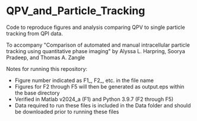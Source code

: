 # QPV_and_Particle_Tracking
Code to reproduce figures and analysis comparing QPV to single particle tracking from QPI data.

To accompany "Comparison of automated and manual intracellular particle tracking using quantitative phase imaging" by Alyssa L. Harpring, Soorya Pradeep, and Thomas A. Zangle

Notes for running this repository:
- Figure number indicated as F1_, F2_, etc. in the file name
- Figures for F2 through F5 will then be generated as output.eps within the base directory
- Verified in Matlab v2024_a (F1) and Python 3.9.7 (F2 through F5)
- Data required to run these files is included in the Data folder and should be downloaded prior to running these files
